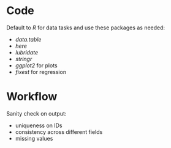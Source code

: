 # Code
Default to *R* for data tasks and use these packages as needed:
- *data.table*
- *here*
- *lubridate*
- *stringr*
- *ggplot2* for plots
- *fixest* for regression

# Workflow
Sanity check on output:
- uniqueness on IDs
- consistency across different fields
- missing values